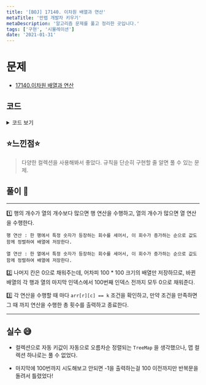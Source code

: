 ```yaml
---
title: '[BOJ] 17140. 이차원 배열과 연산'
metaTitle: '만렙 개발자 키우기'
metaDescription: '알고리즘 문제를 풀고 정리한 곳입니다.'
tags: ['구현', '시뮬레이션']
date: '2021-01-31'
---
```


# 문제
- [17140.이차원 배열과 연산](https://www.acmicpc.net/problem/17140)

## 코드

<details><summary> 코드 보기 </summary>

``` java
import java.io.BufferedReader;
import java.io.IOException;
import java.io.InputStreamReader;
import java.util.*;

class Pair implements Comparable<Pair>{
    int num, cnt;

    public Pair(int cnt, int num) {
        this.num = num;
        this.cnt = cnt;
    }

    @Override
    public int compareTo(Pair o) {
        if(this.cnt == o.cnt) return this.num - o.num;
        return this.cnt - o.cnt;
    }
}
public class Q17140 {
    static int r, c, k, arr[][]=new int[101][101], rowMax = 3, colMax = 3;

    public static void main(String[] args) throws IOException {
        init();
        solution();
    }

    private static void solution() {
        int time = 0, row = 3, col = 3;
        for (int i = 0; i <= 100; i++) {
            row = Math.min(rowMax, 100);
            col = Math.min(colMax, 100);
            if(arr[r][c] == k){
                System.out.println(i);
                return;
            }
            if(row >= col) operationR(row, col); // R 연산
            else operationC(row, col); // C 연산
        }
        System.out.println(-1);
    }

    private static void operationR(int row, int col) {
        PriorityQueue<Pair> pq = new PriorityQueue<>(); // cnt, num

        for (int i = 0; i < row; i++) {
            Map<Integer, Integer> map = new HashMap<>(); // num, cnt
            for (int j = 0; j < col; j++) {
                if(arr[i][j] == 0) continue;
                if (map.containsKey(arr[i][j])) map.put(arr[i][j], map.get(arr[i][j]) + 1);
                else map.put(arr[i][j], 1);
            }
            for (Map.Entry<Integer, Integer> entry : map.entrySet()) {
                pq.add(new Pair(entry.getValue(), entry.getKey()));
            }
            int j = 0;
            while (!pq.isEmpty() && j + 1 < 100) {
                Pair p = pq.poll();
                arr[i][j++] = p.num;
                arr[i][j++] = p.cnt;
            }

            colMax = Math.max(colMax, j);
            for (int l = j; l < 100; l++) arr[i][l] = 0;
        }
    }

    private static void operationC(int row, int col) {
        PriorityQueue<Pair> pq = new PriorityQueue<>(); // cnt, num

        for (int i = 0; i < col; i++) {
            Map<Integer, Integer> map = new HashMap<>(); // num, cnt
            for (int j = 0; j < row; j++) {
                if(arr[j][i] == 0) continue;
                if (map.containsKey(arr[j][i])) map.put(arr[j][i], map.get(arr[j][i]) + 1);
                else map.put(arr[j][i], 1);
            }
            for (Map.Entry<Integer, Integer> entry : map.entrySet()) {
                pq.add(new Pair(entry.getValue(), entry.getKey()));
            }
            int j = 0;
            while (!pq.isEmpty() && j + 1 < 100) {
                Pair p = pq.poll();
                arr[j++][i] = p.num;
                arr[j++][i] = p.cnt;
            }

            rowMax = Math.max(rowMax, j);
            for (int l = j; l < 100; l++) arr[l][i] = 0;
        }
    }

    private static void init() throws IOException {
        BufferedReader br = new BufferedReader(new InputStreamReader(System.in));
        StringTokenizer st = new StringTokenizer(br.readLine());
        r = Integer.parseInt(st.nextToken()) - 1;
        c = Integer.parseInt(st.nextToken()) - 1;
        k = Integer.parseInt(st.nextToken());

        for (int i = 0; i < 3; i++) {
            st = new StringTokenizer(br.readLine());
            for (int j = 0; j < 3; j++)
                arr[i][j] = Integer.parseInt(st.nextToken());
        }
    }
}

```

</details>

## ⭐️느낀점⭐️
> 다양한 컬렉션을 사용해봐서 좋았다. 규칙을 단순히 구현할 줄 알면 풀 수 있는 문제.
>

## 풀이 📣
<hr/>

1️⃣ 행의 개수가 열의 개수보다 많으면 행 연산을 수행하고, 열의 개수가 많으면 열 연산을 수행한다.

    행 연산 : 한 행에서 특정 숫자가 등장하는 회수를 세어서, 이 회수가 증가하는 순으로 값도 함께 정렬하여 배열에 저장한다.

    열 연산 : 한 열에서 특정 숫자가 등장하는 회수를 세어서, 이 회수가 증가하는 순으로 값도 함께 정렬하여 배열에 저장한다.

2️⃣ 나머지 칸은 0으로 채워주는데, 어차피 100 * 100 크기의 배열만 저장하므로, 바뀐 배열의 각 행과 열의 마지막 인덱스에서 100번째 인덱스 전까지 모두 0으로 채워준다.


3️⃣ 각 연산을 수행할 때 마다 `arr[r][c] == k` 조건을 확인하고, 만약 조건을 만족하면 그 때 까지 연산을 수행한 총 횟수를 출력하고 종료한다.


<hr/>

## 실수 😅
- 컬렉션으로 자동 키값이 자동으로 오름차순 정렬되는 `TreeMap` 을 생각했으나, 맵 컬렉션 하나로는 풀 수 없었다.


- 마지막에 100번까지 시도해보고 안되면 -1을 출력하는걸 100 이전까지만 반복문을 돌려서 틀렸었다!
